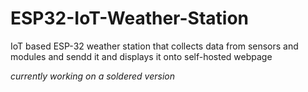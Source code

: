 # ESP32-IoT-Weather-Station
IoT based ESP-32 weather station that collects data from sensors and modules and
sendd it and displays it onto self-hosted webpage

*currently working on a soldered version*
